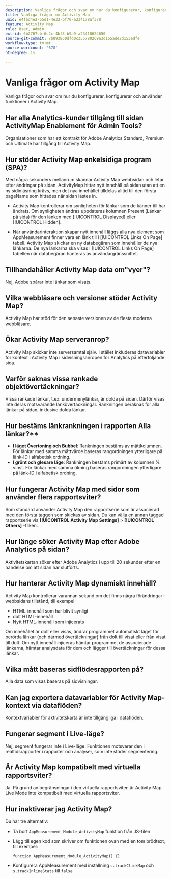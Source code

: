 ```yaml
---
description: Vanliga frågor och svar om hur du konfigurerar, konfigurerar och använder funktioner i Activity Map.
title: Vanliga frågor om Activity Map
uuid: e4f6d4e2-55d1-4e32-bf70-a334178af370
feature: Activity Map
role: User, Admin
exl-id: 6b2767cb-6c2c-4bf3-b9a9-a23418624650
source-git-commit: 7b093860dfd0c355780269a3d155ade2d153edfe
workflow-type: tm+mt
source-wordcount: '678'
ht-degree: 1%

---
```


# Vanliga frågor om Activity Map

Vanliga frågor och svar om hur du konfigurerar, konfigurerar och använder funktioner i Activity Map.

## Har alla Analytics-kunder tillgång till sidan ActivityMap Enablement för Admin Tools?

Organisationer som har ett kontrakt för Adobe Analytics Standard, Premium och Ultimate har tillgång till Activity Map.

## Hur stöder Activity Map enkelsidiga program (SPA)?

Med några sekunders mellanrum skannar Activity Map webbsidan och letar efter ändringar på sidan. ActivityMap hittar nytt innehåll på sidan utan att en ny sidinläsning krävs, men det nya innehållet tilldelas alltid till den första pageName som hittades när sidan lästes in.

* Activity Map kontrollerar om synligheten för länkar som de känner till har ändrats. Om synligheten ändras uppdateras kolumnen Present (Länkar på sida) för den länken med [!UICONTROL Displayed] eller [!UICONTROL Hidden].

* När användarinteraktion skapar nytt innehåll läggs alla nya element som AppMeasurement finner vara en länk till i [!UICONTROL Links On Page] tabell. Activity Map skickar en ny databegäran som innehåller de nya länkarna. De nya länkarna ska visas i [!UICONTROL Links On Page] tabellen när databegäran hanteras av användargränssnittet.


## Tillhandahåller Activity Map data om&quot;vyer&quot;?

Nej, Adobe spårar inte länkar som visats.

## Vilka webbläsare och versioner stöder Activity Map?

Activity Map har stöd för den senaste versionen av de flesta moderna webbläsare.

## Ökar Activity Map serveranrop?

Activity Map skickar inte serversamtal själv. I stället inkluderas datavariabler för kontext i Activity Map i sidvisningsanropen för Analytics på efterföljande sida.

## Varför saknas vissa rankade objektövertäckningar?

Vissa rankade länkar, t.ex. undermenylänkar, är dolda på sidan. Därför visas inte deras motsvarande länkövertäckningar. Rankningen beräknas för alla länkar på sidan, inklusive dolda länkar.

## Hur bestäms länkrankningen i rapporten Alla länkar?**

* **I läget Övertoning och Bubbel**: Rankningen bestäms av måttkolumnen. För länkar med samma måttvärde baseras rangordningen ytterligare på länk-ID i alfabetisk ordning.
* **I grönt och glesare läge**: Rankningen bestäms primärt av kolumnen % vinst. För länkar med samma ökning baseras rangordningen ytterligare på länk-ID i alfabetisk ordning.

## Hur fungerar Activity Map med sidor som använder flera rapportsviter?

Som standard använder Activity Map den rapportserie som är associerad med den första taggen som skickas av sidan. Du kan välja en annan taggad rapportserie via **[!UICONTROL Activity Map Settings]** > **[!UICONTROL Others]** -fliken.

## Hur länge söker Activity Map efter Adobe Analytics på sidan?

Aktivitetskartan söker efter Adobe Analytics i upp till 20 sekunder efter en händelse om att sidan har slutförts.

## Hur hanterar Activity Map dynamiskt innehåll?

Activity Map kontrollerar varannan sekund om det finns några förändringar i webbsidans tillstånd, till exempel:

* HTML-innehåll som har blivit synligt
* dolt HTML-innehåll
* Nytt HTML-innehåll som injicerats

Om innehållet är dolt eller visas, ändrar programmet automatiskt läget för berörda länkar (och därmed övertäckningar) från dolt till visat eller från visat till dolt. Om nytt innehåll injiceras hämtar programmet de associerade länkarna, hämtar analysdata för dem och lägger till övertäckningar för dessa länkar.

## Vilka mått baseras sidflödesrapporten på?

Alla data som visas baseras på sidvisningar.

## Kan jag exportera datavariabler för Activity Map-kontext via dataflöden?

Kontextvariabler för aktivitetskarta är inte tillgängliga i dataflöden.

## Fungerar segment i Live-läge?

Nej, segment fungerar inte i Live-läge. Funktionen motsvarar den i realtidsrapporter i rapporter och analyser, som inte stöder segmentering.

## Är Activity Map kompatibelt med virtuella rapportsviter?

Ja. På grund av begränsningar i den virtuella rapportsviten är Activity Map Live Mode inte kompatibelt med virtuella rapportsviter.

## Hur inaktiverar jag Activity Map?

Du har tre alternativ:

* Ta bort `AppMeasurement_Module_ActivityMap` funktion från JS-filen
* Lägg till egen kod som skriver om funktionen ovan med en tom brödtext, till exempel:

   ```
   function AppMeasurement_Module_ActivityMap() {}
   ```

* Konfigurera AppMeasurement med inställning `s.trackClickMap` och `s.trackInlineStats` till `false`
